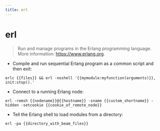 ```yaml
---
title: erl
---
```

# erl

> Run and manage programs in the Erlang programming language.
> More information: <https://www.erlang.org>.

- Compile and run sequential Erlang program as a common script and then exit:

`erlc {{files}} && erl -noshell '{{mymodule:myfunction(arguments)}}, init:stop().'`

- Connect to a running Erlang node:

`erl -remsh {{nodename}}@{{hostname}} -sname {{custom_shortname}} -hidden -setcookie {{cookie_of_remote_node}}`

- Tell the Erlang shell to load modules from a directory:

`erl -pa {{directory_with_beam_files}}`
